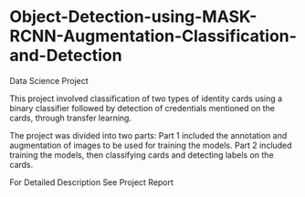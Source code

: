 # Object-Detection-using-MASK-RCNN-Augmentation-Classification-and-Detection
Data Science Project

This project involved classification of two types of identity cards using a binary classifier followed by detection of credentials mentioned on the cards, through transfer learning.

The project was divided into two parts: Part 1 included the annotation and augmentation of images to be used for training the models. Part 2 included training the models, then classifying cards and detecting labels on the cards.

For Detailed Description See Project Report
